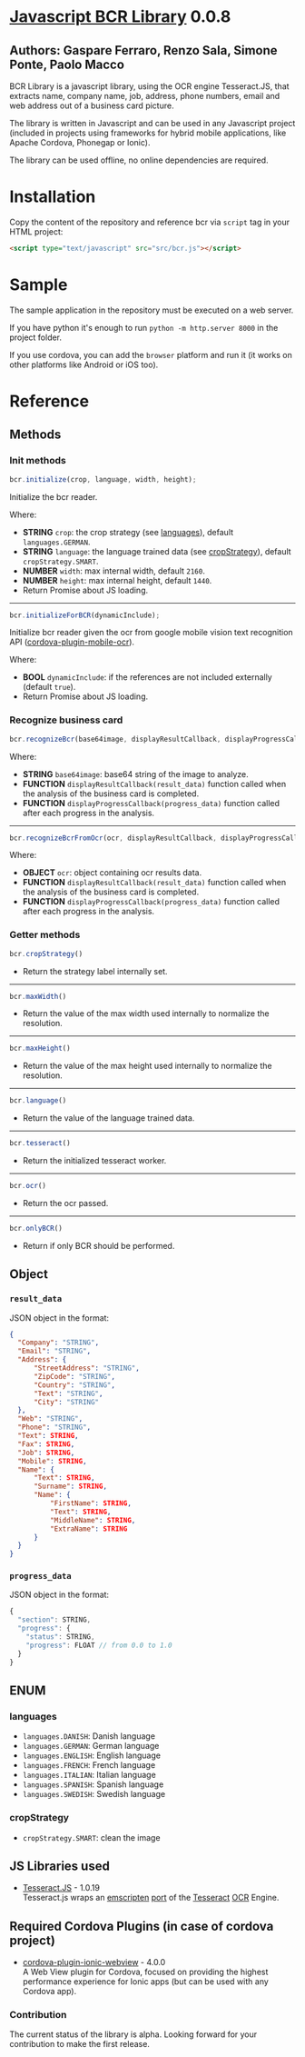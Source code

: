 # [Javascript BCR Library](https://github.com/syneo-tools-gmbh/Javascript-BCR-Library) 0.0.8
## Authors: Gaspare Ferraro, Renzo Sala, Simone Ponte, Paolo Macco

BCR Library is a javascript library, using the OCR engine Tesseract.JS, that extracts name, company name, job, address, phone numbers, email and web address out of a business card picture.

The library is written in Javascript and can be used in any Javascript project (included in projects using frameworks for hybrid mobile applications, like Apache Cordova, Phonegap or Ionic).

The library can be used offline, no online dependencies are required.

# Installation
Copy the content of the repository and reference bcr via `script` tag in your HTML project:
  
```html
<script type="text/javascript" src="src/bcr.js"></script>
```

# Sample
The sample application in the repository must be executed on a web server.

If you have python it's enough to run `python -m http.server 8000` in the project folder.

If you use cordova, you can add the `browser` platform and run it (it works on other platforms like Android or iOS too).

# Reference

## Methods
### Init methods


```javascript
bcr.initialize(crop, language, width, height);
```

Initialize the bcr reader.

Where:

- **STRING** `crop`: the crop strategy (see [languages](#languages)), default `languages.GERMAN`.
- **STRING** `language`: the language trained data (see [cropStrategy](#cropStrategy)), default `cropStrategy.SMART`.
- **NUMBER** `width`: max internal width, default `2160`.
- **NUMBER** `height`: max internal height, default `1440`.
- Return Promise about JS loading.

---------------

```javascript
bcr.initializeForBCR(dynamicInclude);
```

Initialize bcr reader given the ocr from google mobile vision text recognition API ([cordova-plugin-mobile-ocr](https://github.com/NeutrinosPlatform/cordova-plugin-mobile-ocr)).

Where:
- **BOOL** `dynamicInclude`: if the references are not included externally (default `true`).
- Return Promise about JS loading.


### Recognize business card 

```javascript
bcr.recognizeBcr(base64image, displayResultCallback, displayProgressCallback);
```

Where:

- **STRING** `base64image`: base64 string of the image to analyze.
- **FUNCTION** `displayResultCallback(result_data)` function called when the analysis of the business card is completed.
- **FUNCTION** `displayProgressCallback(progress_data)` function called after each progress in the analysis.

-----------------

```javascript
bcr.recognizeBcrFromOcr(ocr, displayResultCallback, displayProgressCallback);
```

Where:

- **OBJECT** `ocr`: object containing ocr results data.
- **FUNCTION** `displayResultCallback(result_data)` function called when the analysis of the business card is completed.
- **FUNCTION** `displayProgressCallback(progress_data)` function called after each progress in the analysis.

### Getter methods

```javascript
bcr.cropStrategy()
```

- Return the strategy label internally set.

------------

```javascript
bcr.maxWidth()
```

- Return the value of the max width used internally to normalize the resolution.

------------

```javascript
bcr.maxHeight()
```

- Return the value of the max height used internally to normalize the resolution.

------------

```javascript
bcr.language()
```

- Return the value of the language trained data.

------------

```javascript
bcr.tesseract()
```

- Return the initialized tesseract worker.

------------

```javascript
bcr.ocr()
```

- Return the ocr passed.

------------

```javascript
bcr.onlyBCR()
```

- Return if only BCR should be performed.

## Object

### `result_data`
JSON object in the format:

```json
{
  "Company": "STRING",
  "Email": "STRING",
  "Address": {
      "StreetAddress": "STRING",
      "ZipCode": "STRING",
      "Country": "STRING",
      "Text": "STRING",
      "City": "STRING"
  },
  "Web": "STRING",
  "Phone": "STRING",
  "Text": STRING,
  "Fax": STRING,
  "Job": STRING,
  "Mobile": STRING,
  "Name": {
      "Text": STRING,
      "Surname": STRING,
      "Name": {
          "FirstName": STRING,
          "Text": STRING,
          "MiddleName": STRING,
          "ExtraName": STRING
      }
  }
}
```

### `progress_data`

JSON object in the format:

```javascript
{
  "section": STRING,
  "progress": {
    "status": STRING,
    "progress": FLOAT // from 0.0 to 1.0
  }
}
```

## ENUM

### languages

- `languages.DANISH`: Danish language
- `languages.GERMAN`: German language
- `languages.ENGLISH`: English language
- `languages.FRENCH`: French language
- `languages.ITALIAN`: Italian language
- `languages.SPANISH`: Spanish language
- `languages.SWEDISH`: Swedish language

### cropStrategy

- `cropStrategy.SMART`: clean the image

## JS Libraries used 

* [Tesseract.JS](https://github.com/naptha/tesseract.js) - 1.0.19<br/>
Tesseract.js wraps an [emscripten](https://github.com/kripken/emscripten) [port](https://github.com/naptha/tesseract.js-core) of the [Tesseract](https://github.com/tesseract-ocr/tesseract) [OCR](https://en.wikipedia.org/wiki/Optical_character_recognition) Engine.

## Required Cordova Plugins (in case of cordova project) 

* [cordova-plugin-ionic-webview](https://github.com/ionic-team/cordova-plugin-ionic-webview/) - 4.0.0<br/>
A Web View plugin for Cordova, focused on providing the highest performance experience for Ionic apps (but can be used with any Cordova app).

### Contribution ###

The current status of the library is alpha. Looking forward for your contribution to make the first release.
